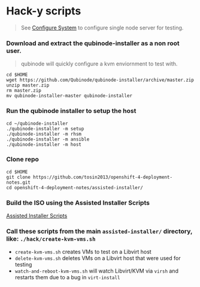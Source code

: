 # Hack-y scripts

> See [Configure System](https://github.com/kenmoini/ocp4-ai-svc-libvirt/tree/main/scripts) to configure single node server for testing.

### Download and extract the qubinode-installer as a non root user.
> qubinode will quickly configure a kvm enviornment to test with. 
```
cd $HOME
wget https://github.com/Qubinode/qubinode-installer/archive/master.zip
unzip master.zip
rm master.zip
mv qubinode-installer-master qubinode-installer
```

### Run the qubinode installer to setup the host
```
cd ~/qubinode-installer
./qubinode-installer -m setup
./qubinode-installer -m rhsm
./qubinode-installer -m ansible
./qubinode-installer -m host
```

### Clone repo
```
cd $HOME
git clone https://github.com/tosin2013/openshift-4-deployment-notes.git
cd openshift-4-deployment-notes/assisted-installer/
```

### Build the ISO using the Assisted Installer Scripts
[Assisted Installer Scripts](../../)

### Call these scripts from the main `assisted-installer/` directory, like: `./hack/create-kvm-vms.sh`

- `create-kvm-vms.sh` creates VMs to test on a Libvirt host
- `delete-kvm-vms.sh` deletes VMs on a Libvirt host that were used for testing
- `watch-and-reboot-kvm-vms.sh` will watch Libvirt/KVM via `virsh` and restarts them due to a bug in `virt-install`